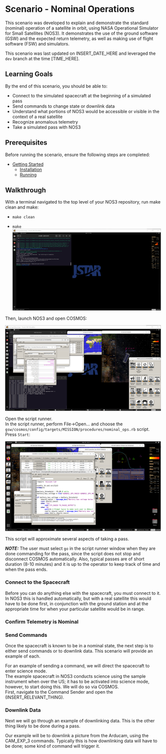 # Scenario - Nominal Operations

This scenario was developed to explain and demonstrate the standard (nominal) operation of a satellite in orbit, using NASA Operational Simulator for Small Satellites (NOS3).
It demonstrates the use of the ground software (GSW) and the expected return telemetry, as well as making use of flight software (FSW) and simulators.

This scenario was last updated on INSERT_DATE_HERE and leveraged the `dev` branch at the time [TIME_HERE].

## Learning Goals

By the end of this scenario, you should be able to:
 * Connect to the simulated spacecraft at the beginning of a simulated pass
 * Send commands to change state or downlink data
 * Understand what portions of NOS3 would be accessible or visible in the context of a real satellite
 * Recognize anomalous telemetry
 * Take a simulated pass with NOS3

## Prerequisites

Before running the scenario, ensure the following steps are completed:
* [Getting Started](./Getting_Started.md)
  * [Installation](./Getting_Started.md#installation)
  * [Running](./Getting_Started.md#running)


## Walkthrough

With a terminal navigated to the top level of your NOS3 repository, run make clean and make:
 * `make clean`


 * `make`
![Scenario Nominal - Make](./_static/scenario_demo/scenario_demo_make.png)

Then, launch NOS3 and open COSMOS:

![Scenario Nominal - COSMOS](./_static/scenario_demo/scenario_demo_cosmos.png)

Open the script runner.  
In the script runner, perform File->Open... and choose the `gsw/cosmos/config/targets/MISSION/procedures/nominal_ops.rb` script.  
Press `Start`:

![Scenario Nominal - Nominal Pass](./_static/scenario_demo/scenario_nominal.png)

This script will approximate several aspects of taking a pass. 

**_NOTE:_** The user must select `go` in the script runner window when they are done commanding for the pass, since the script does not stop and disconnect COSMOS automatically.
Also, typical passes are of short duration (8-10 minutes) and it is up to the operator to keep track of time and when the pass ends.

### Connect to the Spacecraft

Before you can do anything else with the spacecraft, you must connect to it.  In NOS3 this is handled automatically, but with a real satellite this would have to be done first, in conjunction with the ground station and at the appropriate time for when your particular satellite would be in range.

### Confirm Telemetry is Nominal



### Send Commands

Once the spacecraft is known to be in a nominal state, the next step is to either send commands or to downlink data.  This scenario will provide an example of each.

For an example of sending a command, we will direct the spacecraft to enter science mode.  
The example spacecraft in NOS3 conducts science using the sample instrument when over the US; it has to be activated into science mode, however, to start doing this.  We will do so via COSMOS.  
First, navigate to the Command Sender and open the (INSERT_RELEVANT_THING).

### Downlink Data

Next we will go through an example of downlinking data.  This is the other thing likely to be done during a pass. 

Our example will be to downlink a picture from the Arducam, using the CAM_EXP_3 commands.  Typically this is how downlinking data will have to be done; some kind of command will trigger it.  






